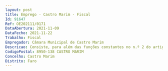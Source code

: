 ```yaml
--- 
layout: post
title: Emprego - Castro Marim - Fiscal
Id: 91647
Ref: OE202111/0171
DataAbertura: 2021-11-09
DataFecho: 2021-11-22
Trabalho: Fiscal
Empregador: Câmara Municipal de Castro Marim
Descricao: Consiste, para além das funções constantes no n.º 2 do artigo 8º do Decreto Lei n.º 114 2019, de 20 de agosto, em Fiscalizar e fazer cumprir os regulamentos e posturas municipais e demais dispositivos legais relativos a áreas de ocupação da via pública, publicidade, trânsito, obras particulares e funcionamento de estabelecimentos comerciais ou industriais Preservar o ambiente natural, deposição, remoção, transporte e destino final dos resíduos sólidos públicos, domésticos e comerciais Preservar o património público Preservar a segurança no trabalho Fiscalizar preventivamente o território Prestar informações sobre situações de facto com vista à instrução de processos municipais nas áreas da sua atuação específica Levantar comunicações contraordenações e fazer as respetivas participações quando necessário ou solicitado superiormente Participar em vistorias diversas quando solicitado Acompanhar e participar nas visitas necessárias à análise e proposta de decisão sobre diversos temas Colaborar com as outras Unidades Orgânicas, sempre que solicitado.
CodigoPostal: 8950-138 CASTRO MARIM
Concelho: Castro Marim
Distrito: Faro
--- 
```

